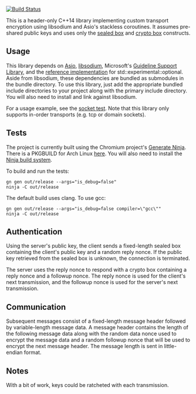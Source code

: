 [![Build Status](https://travis-ci.org/mikezackles/asio_sodium_socket.svg?branch=master)](https://travis-ci.org/mikezackles/asio_sodium_socket)

This is a header-only C++14 library implementing custom transport encryption
using libsodium and Asio's stackless coroutines. It assumes pre-shared public
keys and uses only the
[sealed box](https://download.libsodium.org/doc/public-key_cryptography/sealed_boxes.html)
and
[crypto box](https://download.libsodium.org/doc/public-key_cryptography/authenticated_encryption.html)
constructs.

Usage
-

This library depends on [Asio](http://think-async.com/),
[libsodium](https://download.libsodium.org/doc/), Microsoft's
[Guideline Support Library](https://github.com/Microsoft/GSL), and the
[reference implementation](https://github.com/akrzemi1/Optional) for
std::experimental::optional. Aside from libsodium, these dependencies are
bundled as submodules in the bundle directory. To use this library, just add the
appropriate bundled include directories to your project along with the primary
include directory. You will also need to install and link against libsodium.

For a usage example, see the [socket test](test/socket.cpp). Note that this
library only supports in-order transports (e.g. tcp or domain sockets).

Tests
-

The project is currently built using the Chromium project's
[Generate Ninja](https://chromium.googlesource.com/chromium/src/tools/gn/).
There is a PKGBUILD for Arch Linux
[here](https://github.com/mikezackles/gn-git). You will also need to install the
[Ninja build system](https://ninja-build.org/).

To build and run the tests:

```shell
gn gen out/release --args="is_debug=false"
ninja -C out/release
```

The default build uses clang. To use gcc:

```shell
gn gen out/release --args="is_debug=false compiler=\"gcc\""
ninja -C out/release
```

Authentication
-

Using the server's public key, the client sends a fixed-length sealed box
containing the client's public key and a random reply nonce. If the public key
retrieved from the sealed box is unknown, the connection is terminated.

The server uses the reply nonce to respond with a crypto box containing a reply
nonce and a followup nonce. The reply nonce is used for the client's next
transmission, and the followup nonce is used for the server's next transmission.

Communication
-

Subsequent messages consist of a fixed-length message header followed by
variable-length message data. A message header contains the length of the
following message data along with the random data nonce used to encrypt the
message data and a random followup nonce that will be used to encrypt the next
message header. The message length is sent in little-endian format.

Notes
-

With a bit of work, keys could be ratcheted with each transmission.
